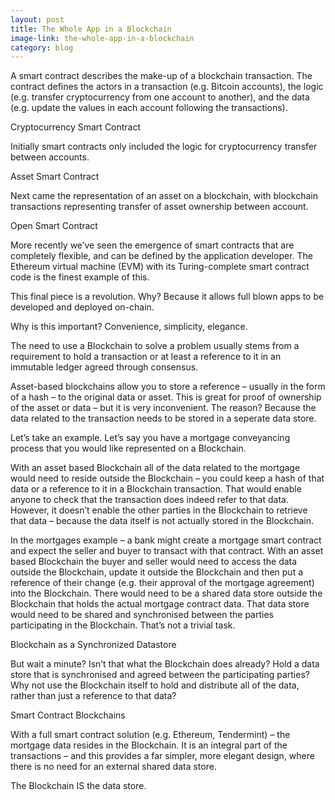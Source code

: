 ```yaml
---
layout: post
title: The Whole App in a Blockchain
image-link: the-whole-app-in-a-blockchain
category: blog
---
```


<p class="post__headline">A smart contract describes the make-up of a blockchain transaction.  The contract defines the actors in a transaction (e.g. Bitcoin accounts), the logic (e.g. transfer cryptocurrency from one account to another), and the data (e.g. update the values in each account following the transactions).</p>

<p class="post__title">Cryptocurrency Smart Contract</p>

<p class="post__content">Initially smart contracts only included the logic for cryptocurrency transfer between accounts.</p>

<p class="post__title">Asset Smart Contract</p>

<p class="post__content">Next came the representation of an asset on a blockchain, with blockchain transactions representing transfer of asset ownership between account.</p>

<p class="post__title">Open Smart Contract</p>

<p class="post__content">More recently we’ve seen the emergence of smart contracts that are completely flexible, and can be defined by the application developer. The Ethereum virtual machine (EVM) with its Turing-complete smart contract code is the finest example of this.</p>
<p class="post__content">This final piece is a revolution. Why? Because it allows full blown apps to be developed and deployed on-chain.</p>
<p class="post__content">Why is this important? Convenience, simplicity, elegance.</p>
<p class="post__content">The need to use a Blockchain to solve a problem usually stems from a requirement to hold a transaction or at least a reference to it in an immutable ledger agreed through consensus.</p>
<p class="post__content">Asset-based blockchains allow you to store a reference – usually in the form of a hash – to the original data or asset. This is great for proof of ownership of the asset or data – but it is very inconvenient. The reason? Because the data related to the transaction needs to be stored in a seperate data store.</p>
<p class="post__content">Let’s take an example.  Let’s say you have a mortgage conveyancing process that you would like represented on a Blockchain.</p>
<p class="post__content">With an asset based Blockchain all of the data related to the mortgage would need to reside outside the Blockchain – you could keep a hash of that data or a reference to it in a Blockchain transaction. That would enable anyone to check that the transaction does indeed refer to that data. However, it doesn’t enable the other parties in the Blockchain to retrieve that data – because the data itself is not actually stored in the Blockchain.</p>
<p class="post__content">In the mortgages example – a bank might create a mortgage smart contract and expect the seller and buyer to transact with that contract.  With an asset based Blockchain the buyer and seller would need to access the data outside the Blockchain, update it outside the Blockchain and then put a reference of their change (e.g. their approval of the mortgage agreement) into the Blockchain.  There would need to be a shared data store outside the Blockchain that holds the actual mortgage contract data. That data store would need to be shared and synchronised between the parties participating in the Blockchain. That’s not a trivial task.</p>

<p class="post__title">Blockchain as a Synchronized Datastore</p>

<p class="post__content">But wait a minute? Isn’t that what the Blockchain does already? Hold a data store that is synchronised and agreed between the participating parties? Why not use the Blockchain itself to hold and distribute all of the data, rather than just a reference to that data?</p>

<p class="post__title">Smart Contract Blockchains</p>

<p class="post__content">With a full smart contract solution (e.g. Ethereum, Tendermint) – the mortgage data resides in the Blockchain. It is an integral part of the transactions – and this provides a far simpler, more elegant design, where there is no need for an external shared data store.</p>
<p class="post__content">The Blockchain IS the data store.</p>